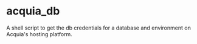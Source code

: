 acquia_db
=========

A shell script to get the db credentials for a database and environment on Acquia's hosting platform.